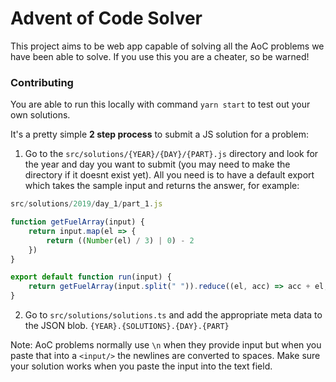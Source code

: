 # Advent of Code Solver
This project aims to be web app capable of solving all the AoC problems we have been able to solve. If you use this you are a cheater, so be warned!

### Contributing
You are able to run this locally with command `yarn start` to test out your own solutions.

It's a pretty simple <b>2 step process</b> to submit a JS solution for a problem: 

1. Go to the `src/solutions/{YEAR}/{DAY}/{PART}.js` directory and look for the year and day you want to submit (you may need to make the directory if it doesnt exist yet). All you need is to have a default export which takes the sample input and returns the answer, for example: 

```ts 
src/solutions/2019/day_1/part_1.js

function getFuelArray(input) {
    return input.map(el => {
        return ((Number(el) / 3) | 0) - 2
    })
}

export default function run(input) {
    return getFuelArray(input.split(" ")).reduce((el, acc) => acc + el, 0)
}
```

2. Go to `src/solutions/solutions.ts` and add the appropriate meta data to the JSON blob. `{YEAR}.{SOLUTIONS}.{DAY}.{PART}`

Note: AoC problems normally use `\n` when they provide input but when you paste that into a `<input/>` the newlines are converted to spaces. Make sure your solution works when you paste the input into the text field.


